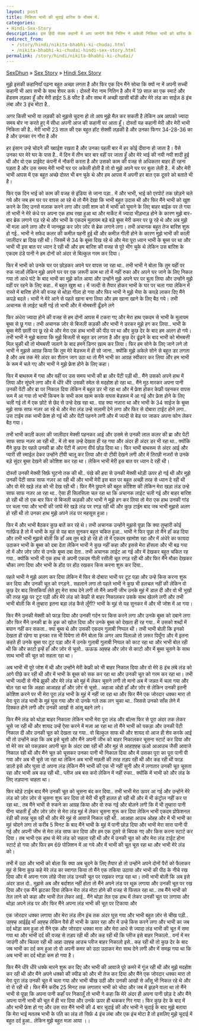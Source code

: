 ```yaml
---
layout: post
title: निकिता भाभी की चुदाई बारिस के मौसम में. 
categories:
- Hindi-Sex-Story
description: इस हिंदी सेक्स कहानी में आप जानोगे कैसे नितिन ने अकेली निकिता भाभी को बारिस के मौसम में चोदा। 
redirect_from:
  - /story/hindi/nikita-bhabhi-ki-chudai.html
  - /nikita-bhabhi-ki-chudai-hindi-sex-story.html
permalink: /story/hindi/nikita-bhabhi-ki-chudai/
---
```


<div class="breadcrumb">
<span itemscope='itemscope' itemtype='http://data-vocabulary.org/Breadcrumb'><a href="/" itemprop="url"><span title="SexDhun" itemprop='title'>SexDhun</span></a></span>
<span itemscope='itemscope' itemtype='http://data-vocabulary.org/Breadcrumb'>&#187; <a href="/story/" itemprop="url"><span title="Sex Story" itemprop='title'>Sex Story</span></a></span>
<span itemscope='itemscope' itemtype='http://data-vocabulary.org/Breadcrumb'>&#187; <a href="/story/hindi/" itemprop="url"><span title="Hindi Sex Story" itemprop='title'>Hindi Sex Story</span></a></span>
</div>

मुझे इसकी कहानियाँ पढ़ना बहुत अच्छा लगता है और फिर एक दिन मैंने सोचा कि क्यों ना में अपनी सच्ची कहानी भी आप सभी के साथ शेयर करूं। दोस्तों मेरा नाम नितिन है और में 19 साल का एक स्मार्ट और हेंडसम लड़का हूँ और मेरी हाईट 5.8 फीट है और साथ में अच्छी खासी बॉडी और मेरे लंड का साईज़ 8 इंच लंबा और 3 इंच मोटा है..

अगर किसी भाभी या लड़की को मुझसे चुदना हो तो आप मुझे मैल कर सकती है लेकिन अब आपको ज्यादा समय बोर ना करते हुए में सीधा अपनी आज की कहानी पर आता हूँ। दोस्तों यह कहानी मेरी और मेरी भाभी निकिता की है.. मेरी भाभी 23 साल की एक बहुत हॉट सेक्सी लड़की है और उनका फिगर 34-28-36 का है और उनका रंग गौरा है और

हर इंसान उन्हे चोदने की ख्वाईश रखता है और उनका पहली बार में हर कोई दीवाना हो जाता है। वैसे उनका घर मेरे घर के पास है.. में दिन में तीन चार बार वहीं पर जाता हूँ और मेरे भाई की नयी नयी शादी हुई थी और वो एक प्राईवेट कंपनी में नौकरी करता है और उसको काम की वजह से अधिकतर बाहर ही रहना पड़ता है और उस समय मेरी भाभी घर पर अकेली होती है तो वो मुझे अपने घर पर बुला लेती है.. में और मेरी भाभी आपस में एक बहुत अच्छे दोस्त भी बन चुके थे और हम आपस में अपनी हर बात एक दूसरे को बताते भी है।

फिर एक दिन भाई को काम की वजह से इंडिया से जाना पड़ा.. में और भाभी, भाई को एरपोर्ट तक छोड़ने चले गये और जब हम घर पर वापस आ रहे थे तो मैंने देखा कि भाभी बहुत उदास थी और फिर मैंने भाभी को खुश करने के लिए उनसे मज़ाक करने लगा और उसी शाम को में भाभी को घुमाने के लिए बाहर बाईक पर ले गया तो भाभी ने मेरे कंधे पर अपना एक हाथ रखा हुआ था और मार्केट में ज्यादा भीड़भाड़ होने के कारण मुझे बार-बार ब्रेक लगाने पड़ रहे थे और भाभी के एकदम मुलायम बड़े बड़े बूब्स मेरी कमर पर छू रहे थे और अब मुझे भी मज़ा आने लगा और में जानबूझ कर ज़ोर ज़ोर से ब्रेक लगाने लगा। तभी अचानक बहुत तेज बारिश शुरू हो गई.. भाभी ने सफेद कलर की कमीज़ पहनी हुई थी और कमीज़ गीली होने के कारण मुझे भाभी की काली जालीदार ब्रा दिख रही थी। जिसमें से 34 के बूब्स दिख रहे थे और मेरा पूरा ध्यान भाभी के बूब्स पर था और भाभी भी इस बात पर ध्यान दे रही थी और हम बारिश की वजह से पूरे भीग चुके थे लेकिन उस बारिश के एकदम ठंडे पानी ने हम दोनों को अंदर से बिल्कुल गरम कर दिया।

फिर में भाभी को उनके घर पर छोड़कर अपने घर वापस जा रहा था.. तभी भाभी ने बोला कि तुम यहीं पर रुक जाओं लेकिन मुझे अपने घर पर एक ज़रूरी काम था तो में नहीं रुका और अपने घर जाने के लिए निकल गया तो आधे घंटे के बाद भाभी का मुझे कॉल आया और उन्होंने मुझे अपने घर पर बुला लिया और उन्होंने मुझे वहीं पर रहने के लिए कहा.. में बहुत खुश था। में जल्दी से तैयार होकर भाभी के घर पर चला गया लेकिन में रास्ते में बारिश होने की वजह से थोड़ा गीला हो गया और फिर भाभी ने मुझे भैया के कपड़े लाकर दिए मैंने कपड़े बदले। भाभी ने मेरे आने से पहले खाना बना लिया और हम खाना खाने के लिए बैठ गये। तभी अचानक से लाईट चली गई तो भाभी और में मोमबत्ती ढूँडने लगे

फिर अंधेरा ज्यादा होने की वजह से हम दोनों आपस में टकरा गए और मेरा हाथ एकदम से भाभी के मुलायम बूब्स से छू गया। तभी अचानक ज़ोर से बिजली कड़की और भाभी ने डरकर मुझे हग कर लिया.. भाभी के बूब्स मेरी छाती पर छू रहे थे और मेरा एक हाथ भाभी की पीठ पर था और कुछ देर के बाद हम अलग हो गये। तभी भाभी ने मुझे बताया कि मुझे बिजली से बहुत डर लगता है और कुछ देर ढूंढने के बाद भाभी को मोमबत्ती मिल चुकी थी तो मोमबत्ती जलाने के बाद हमने डिनर ख़त्म कर लिया। फिर हम सोने के लिए जाने लगे तो भाभी ने मुझसे आग्रह किया कि तुम मेरे बेडरूम में ही सो जाना.. क्योंकि मुझे अकेले सोने से बहुत डर लगता है और अब तक मेरे अंदर का शैतान जाग उठा था तो मैंने भाभी का आग्रह स्वीकार कर लिया और हम भाभी के रूम में चले गए और भाभी ने मुझे फ्रेश होने के लिए कहा।

फिर में बाथरूम में गया और वहीं पर उस समय भाभी की ब्रा और पेंटी पड़ी थी.. मैंने उसको अपने हाथ में लिया और सूंघने लगा और में धीरे धीरे उसकी स्मेल से मदहोश हो रहा था.. मैंने मुठ मारकर अपना पानी उनकी पेंटी और ब्रा पर निकाल दिया लेकिन में बहुत डर भी रहा था और में फ्रेश होकर केफ्री पहनकर वापस रूम में आ गया तो भाभी किचन के सभी काम खत्म करके वापस बेडरूम में आ गई और फ्रेश होने के लिए चली गई तो में एक छोटे से छेद से उन्हे देख रहा था.. वाह क्या नज़ारा था और भाभी के 34 साईज के बूब्स मुझे साफ साफ नज़र आ रहे थे और मेरा लंड उन्हे सलामी देने लगा और फिर से दोबारा टाईट होने लगा.. उस टाईम तक भाभी फ्रेश हो गई थी और पेंटी पहनने लगी और में जल्दी से बेड पर जाकर अपना फोन लेकर बैठ गया।

तभी भाभी काली कलर की जालीदार मेक्सी पहनकर आई और उसमे से उनकी लाल कलर की ब्रा और पेंटी साफ साफ नज़र आ रही थी.. में तो बस उन्हे देखता ही रह गया और अंदर ही अंदर डर भी रहा था.. क्योंकि मैंने कुछ देर पहले उनकी ब्रा और पेंटी में अपना वीर्य छोड़ दिया था। फिर भाभी बाथरूम से अंदर आई और प्यारी सी स्माईल देकर उन्होंने टीवी चालू कर लिया और वो टीवी देखने लगी और में तिरछी नजरों से उनके बड़े सुंदर बूब्स देखने की कोशिश कर रहा था। लेकिन भाभी मेरी इस बात पर ध्यान दे रही थी।

दोस्तों उनकी मेक्सी सिर्फ़ घुटनो तक की थी.. पंखे की हवा से उनकी मेक्सी थोड़ी ऊपर हो गई थी और मुझे उनकी पेंटी साफ साफ नज़र आ रही थी और भाभी मेरी इस बात पर बहुत अच्छी तरह से ध्यान दे रही थी और वो मेरे खड़े लंड को भी देख रही थी। फिर मैंने छुपाने की बहुत कोशिश की लेकिन मेरा खड़ा लंड उन्हे साफ साफ नज़र आ रहा था.. ऐसा ही सिलसिला चल रहा था कि अचानक लाईट चली गई और बाहर बारिश हो रही थी तो एक बार फिर से बिजली कड़की और भाभी ने मुझे हग कर लिया तो मेरा एक हाथ उनकी गांड पर चला गया और भाभी की जांघे मेरे खड़े लंड पर रगड़ रही थी और कुछ टाईम बाद जब भाभी मुझसे अलग हो रही थी तो उनका हाथ मुझे अपने लंड पर महसूस हुआ।

फिर में और भाभी बैठकर कुछ बातें कर रहे थे। तभी अचानक उन्होंने मुझसे पूछा कि क्या तुम्हारी कोई गर्लफ्रेंड है तो में भाभी के मुहं से यह बात सुनकर बहुत चकित हुआ.. भाभी ने फिर पूछा तो मैंने हाँ कह दिया और तभी भाभी मुझसे बोली कि हाँ अब तुम बड़े हो रहे हो तो में एकदम खामोश रहा और में अंधेरे का फायदा उठाकर भाभी के बूब्स को दबा देता लेकिन भाभी ने कुछ नहीं कहा और इससे मेरा होंसला और भी बढ़ गया तो में और ज़ोर ज़ोर से उनके बूब्स दबा देता.. तभी अचानक लाईट आ गई और में देखकर बहुत चकित रह गया.. क्योंकि भाभी भी एक हाथ से अपनी एकदम गीली रसीली चूत रगड़ रही थी और फिर मैंने मौका देखकर चौका लगा दिया और भाभी के होंठ पर होंठ रखकर किस करना शुरू कर दिया..

पहले भाभी ने मुझे अलग कर दिया लेकिन में फिर से दोबारा भाभी पर टूट पड़ा और उन्हे किस करना शुरू कर दिया और उनकी चूत को रगड़ने.. सहलाने लगा तो पहले भाभी ने कुछ भी हलचल नहीं की लेकिन वो कुछ देर बाद सिसकियाँ लेते हुए मेरा साथ देने लगी तो मैंने अपनी जीभ उनके मुहं में डाल दी और वो भी भूखों की तरह मुझ पर टूट पड़ी और मेरे लंड को केफ्री से बाहर निकालकर उसके साथ खेलने लगी और तभी भाभी बोली कि में तुम्हारा इतना बड़ा लंड कैसे लूँगी? भाभी के मुहं से यह सुनकर में और भी जोश में आ गया।

फिर मैंने उनकी मेक्सी को फाड़ दिया और उनकी गर्दन पर किस करने लगा और उनके बूब्स को दबाने लगा और फिर मैंने उनकी ब्रा के हुक को खोल दिया और उनके बूब्स को देखता ही रह गया.. में उसको शब्दों में बयान नहीं कर सकता.. क्या बूब्स थे और उसकी एकदम गुलाबी निप्पल थी। तभी भाभी बोली कि इनको देखता ही रहेगा या इनका रस भी पियेगा तो मैंने बोला कि अगर आप पिलाओ तो ज़रूर पियूँगा और में इतना कहते ही उनके बूब्स पर टूट पड़ा और में उनके गुलाबी गुलाबी निप्पल को काट रहा था और भाभी बोल रही थी कि और काटो इन्हें हाँ और ज़ोर से चूसो.. ऊऊऊ अह्ह्ह और ज़ोर से काटो और में बूब्स चूसने के साथ साथ भाभी की चूत को सहला रहा था।

अब भाभी भी पूरे जोश में थी और उन्होंने मेरी केफ्री को भी बाहर निकाल दिया और वो मेरे 8 इंच लंबे लंड को आगे पीछे कर रही थी और में भाभी के बूब्स को सक कर रहा था और उनकी चूत को गरम कर रहा था। तभी भाभी जल्दी से नीचे झुकी और मेरे लंड को मुहं में लेकर चूसने लगी तो मानो अब में जन्नत में चला गया और बोल रहा था कि अहहा आआहह हाँ और ज़ोर से चूसो.. अहाआ ओहो हाँ और ज़ोर से लेकिन उनकी इतनी कोशिश करने पर भी मेरा पूरा लंड भाभी के मुहं में नहीं जा रहा था और फिर मैंने एक जोरदार धक्का मारा तो मेरा पूरा लंड भाभी के मुहं घुस गया और वो उनके गले तक लग चुका था.. जिससे उनको साँस लेने में दिक्कत होने लगी और उनकी आखों से आंसू बहने लगे।

फिर मैंने लंड को थोड़ा बाहर निकाला लेकिन भाभी मेरा पूरा लंड और बॉल्स फिर से पूरा अंदर तक लेकर चूसे जा रही थी और शायद उन्हें ऐसा करने में मज़ा आ रहा था तो मैंने भाभी को पकड़ा और उनकी पेंटी निकाल दी और उनकी चूत को देखता रह गया.. वो बिल्कुल साफ थी और शायद वो आज ही शेव करके आई थी तो उन्होंने कहा कि अब इसे चूसो और मैंने अपनी जीभ को बाहर निकालकर चूसना स्टार्ट कर दिया और वो मेरे सर को पकड़कर अपनी चूत के अंदर दबा रही थी और मुहं से आहाह्ह्ह ऊओ आआउच जैसी आवाजे निकाल रही थी और मैंने चूत को चूसकर उनका पानी भी निकाल दिया और में उसका पूरा का पूरा पानी पी गया और अब भी चूसे जा रहा था लेकिन अब भाभी मछली की तरह तड़प रही थी और कह रही थी फाड़ डालो इसे और घुसा दो अपना लंड लेकिन मैंने भाभी की एक भी नहीं सुनी और में लगातार उनकी चूत चूसता रहा और भाभी अब कह रही थी.. प्लीज अब बस करो लेकिन में नहीं रुका.. क्योंकि में भाभी को और लंड के लिए तड़पाना चाहता था।

फिर थोड़े टाईम बाद मैंने उनकी चूत को चूसना बंद कर दिया.. तभी भाभी मेरा ऊपर आ गई और उन्होंने मेरे लंड को ज़ोर ज़ोर से चूसना शुरू कर दिया तो मेरी भी बुरी हालत हो रही थी और में भी कंट्रोल नहीं कर पा रहा था.. तब मैंने भाभी से रुकने का आग्रह किया और वो रुक गई और बोलने लगी कि में भी तुम्हारा पानी पीना चाहती हूँ और ज़ोर ज़ोर से मेरा लंड मुहं में लेकर चूसना शुरू कर दिया लेकिन भाभी एकदम प्रोफेशनल रंडी की तरह चूस रही थी और मेरे मुहं से आवाजें निकल रही थी.. आआहा आउच ओहह और में भी भाभी का मुहं चोदने लगा तो करीब 5 मिनट के बाद मैंने भाभी के मुहं में पानी छोड़ दिया और भाभी मेरा सारा पानी पी गई और अपनी जीभ से मेरा लंड साफ कर दिया और हम एक दूसरे से चिपक गए और किस करना स्टार्ट कर दिया। तब भाभी एक हाथ से मेरे लंड को सहला रही थी और में उनकी चूत को और मेरा लंड टाईट होना स्टार्ट हो गया और फिर हम 69 पोज़िशन में आ गये और में भाभी की चूत चूस रहा था और भाभी मेरे लंड को।

तभी में उठा और भाभी को बोला कि क्या अब चुदने के लिए तैयार हो तो उन्होंने अपने दोनों पैरों को फैलाकर मुहं से बिना कुछ कहे मेरे लंड का स्वागत किया तो मैंने एक तकिया उठाया और भाभी की पीठ के नीचे रख दिया और में अपना गरम लोहे जैसा लंड उनकी चूत पर रखकर रगड़ रहा था। तभी भाभी बोली कि अब इसे अंदर डाल दो.. मुझसे अब और बर्दाशत नहीं होता तो मैंने अपने लंड पर थूक लगाया और उनकी चूत पर रख दिया और एक मैंने झटका दिया लेकिन मेरा लंड मोटा होने की वजह से फिसल रहा था.. तब मैंने भाभी को तेल लाने को कहा और भाभी तेल लेकर आई.. मैंने थोड़ा तेल एक हाथ में लेकर उनकी चूत पर लगाया और थोड़ा अपने लंड पर और फिर मैंने अपना लंड भाभी की चूत पर टिकाया और

एक जोरदार धक्का लगाया और मेरा लंड तीन इंच तक अंदर घुस गया और भाभी बहुत ज़ोर से चीख पड़ी.. उह्ह्ह आईईइ माँ अह्ह्ह लेकिन वैसे ही भाभी के ऊपर रहा और में उन्हे किस करने लगा और भाभी का जब दर्द थोड़ा कम हुआ तो मैंने एक और जोरदार धक्का मारा और मेरा आधे से ज्यादा लंड भाभी की चूत में समा गया था और भाभी दर्द की वजह से तड़प रही थी और कह रही थी कि प्लीज इसे बाहर निकालो.. वर्ना में मर जाउंगी और चिल्ला रही थी आहा उह्ह्ह आउच प्लीज बाहर निकालो इसे.. कह रही थी तो कुछ देर के बाद जब भाभी का दर्द कम हुआ तो वो अपनी कमर को उठा उठाकर मेरा साथ देने लगी और में समझ गया था कि अब भाभी का दर्द थोड़ा कम हो गया है।

फिर मैंने धीरे धीरे धक्के मारने शुरू कर दिए और भाभी की आवाजे पूरे कमरे में गूंज रही थी और मुझे मदहोश कर रही थी और मैंने अपने धक्को की स्पीड को और भी तेज कर दिया और मैंने एक जोरदार धक्का मारा तो मेरा पूरा लंड उनकी चूत में चला गया और भाभी चीख उठी और उनकी आखों से आँसू भी निकल रहे थे और वो रो रही थी। फिर मैंने करीब 25 मिनट तक लगातार भाभी को चोदा और जब में झड़ने वाला था तो मैंने भाभी से पूछा कि अपना पानी कहाँ पर निकालूँ तो भाभी ने कहा कि मेरे अंदर ही अपना पानी छोड़ दे और मैंने अपना पानी भाभी की चूत में ही भर दिया और उनके ऊपर ही थककर गिर गया। फिर कुछ देर के बाद में और भाभी फ्रेश हो गए और उस रात मैंने भाभी की 4 बार चुदाई की और भाभी ने चुदाई के बाद मुझे बताया कि मेरा भाई मतलब भाभी के पति का लंड तो सिर्फ़ 4 इंच लंबा और एक इंच मोटा है तो इसलिए मुझे चुदाई में बहुत दर्द हुआ.. लेकिन मुझे बहुत मज़ा आया ।।
